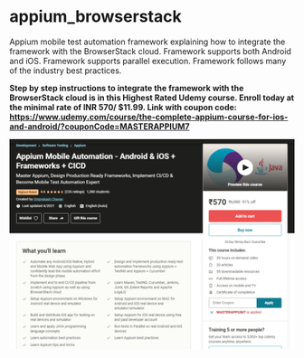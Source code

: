 # appium_browserstack
Appium mobile test automation framework explaining how to integrate the framework with the BrowserStack cloud.
Framework supports both Android and iOS.
Framework supports parallel execution.
Framework follows many of the industry best practices.

**Step by step instructions to integrate the framework with the BrowserStack cloud is in this Highest Rated Udemy course.
Enroll today at the minimal rate of INR 570/ $11.99.
Link with coupon code: https://www.udemy.com/course/the-complete-appium-course-for-ios-and-android/?couponCode=MASTERAPPIUM7**

![One of the most comprehensive Appium course ever created](/CourseLandingPage.PNG)
